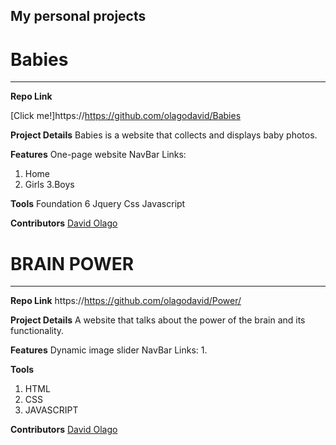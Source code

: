 ## My personal projects 


# Babies
_________________

**Repo Link**

 [Click me!]https://https://github.com/olagodavid/Babies

**Project Details**
 Babies is a website that collects and displays baby photos. 


**Features**
One-page website
NavBar Links: 
 1. Home 
 2. Girls
 3.Boys
 

**Tools**
Foundation 6
Jquery
Css
Javascript

**Contributors**
 [David Olago](https://github.com/Olagodavid)
 
 
# BRAIN POWER
_________________

**Repo Link**
 https://https://github.com/olagodavid/Power/

**Project Details**
A website that talks about the power of the brain and its functionality.
 

**Features**
Dynamic image slider
NavBar Links: 
 1. 

**Tools**
1. HTML
2. CSS
3. JAVASCRIPT

**Contributors**
[David Olago](https://github.com/Olagodavid)
 

